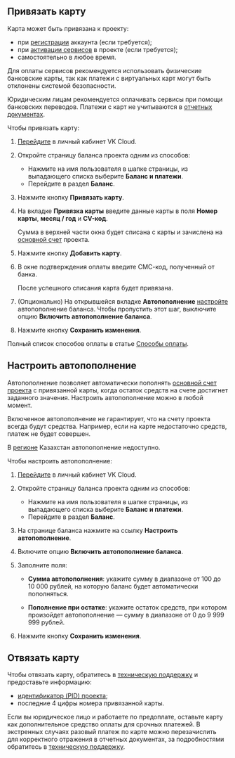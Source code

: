 ## Привязать карту

Карта может быть привязана к проекту:

- при [регистрации](/ru/additionals/start/account-registration) аккаунта (если требуется);
- при [активации сервисов](/ru/base/account/instructions/activation) в проекте (если требуется);
- самостоятельно в любое время.

Для оплаты сервисов рекомендуется использовать физические банковские карты, так как платежи с виртуальных карт могут быть отклонены системой безопасности.

<info>

Юридическим лицам рекомендуется оплачивать сервисы при помощи банковских переводов. Платежи с карт не учитываются в [отчетных документах](../../concepts/report#yuridicheskie_lica).

</info>

Чтобы привязать карту:

1. [Перейдите](https://mcs.mail.ru/app/) в личный кабинет VK Cloud.
1. Откройте страницу баланса проекта одним из способов:

    - Нажмите на имя пользователя в шапке страницы, из выпадающего списка выберите **Баланс и платежи**.
    - Перейдите в раздел **Баланс**.

1. Нажмите кнопку **Привязать карту**.
1. На вкладке **Привязка карты** введите данные карты в поля **Номер карты**, **месяц / год** и **CV-код**.

    Сумма в верхней части окна будет списана с карты и зачислена на [основной счет](../../start/balance#osnovnoy_i_bonusnyy_schet) проекта.

1. Нажмите кнопку **Добавить карту**.
1. В окне подтверждения оплаты введите СМС-код, полученный от банка.

    После успешного списания карта будет привязана.

1. (Опционально) На открывшейся вкладке **Автопополнение** [настройте](#nastroit_avtopopolnenie) автопополнение баланса. Чтобы пропустить этот шаг, выключите опцию **Включить автопополнение баланса**.
1. Нажмите кнопку **Сохранить изменения**.

<info>

Полный список способов оплаты в статье [Способы оплаты](../../start/payment-methods).

</info>

## Настроить автопополнение

Автопополнение позволяет автоматически пополнять [основной счет проекта](../../start/balance#osnovnoy_i_bonusnyy_schet) с привязанной карты, когда остаток средств на счете достигнет заданного значения. Настроить автопополнение можно в любой момент.

Включенное автопополнение не гарантирует, что на счету проекта всегда будут средства. Например, если на карте недостаточно средств, платеж не будет совершен.

<warn>

В [регионе](/ru/base/account/concepts/regions) Казахстан автопополнение недоступно.

</warn>

Чтобы настроить автопополнение:

1. [Перейдите](https://mcs.mail.ru/app/) в личный кабинет VK Cloud.
1. Откройте страницу баланса проекта одним из способов:

    - Нажмите на имя пользователя в шапке страницы, из выпадающего списка выберите **Баланс и платежи**.
    - Перейдите в раздел **Баланс**.

1. На странице баланса нажмите на ссылку **Настроить автопополнение**.
1. Включите опцию **Включить автопополнение баланса**.
1. Заполните поля:

    - **Сумма автопополнения**: укажите сумму в диапазоне от 100 до 10 000 рублей, на которую баланс будет автоматически пополняться.

    - **Пополнение при остатке**: укажите остаток средств, при котором произойдет автопополнение — сумму в диапазоне от 0 до 9 999 999 рублей.

1. Нажмите кнопку **Сохранить изменения**.

## Отвязать карту

Чтобы отвязать карту, обратитесь в [техническую поддержку](/ru/contacts) и предоставьте информацию:

- [идентификатор (PID) проекта](/ru/base/account/instructions/project-settings/manage#poluchenie_identifikatora_proekta);
- последние 4 цифры номера привязанной карты.

<info>

Если вы юридическое лицо и работаете по предоплате, оставьте карту как дополнительное средство оплаты для срочных платежей. В экстренных случаях разовый платеж по карте можно перезачислить для корректного отражения в отчетных документах, за подробностями обратитесь в [техническую поддержку](/ru/contacts).

</info>
